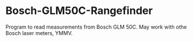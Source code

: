 # Bosch-GLM50C-Rangefinder
Program to read measurements from Bosch GLM 50C. May work with othe Bosch laser meters, YMMV.
